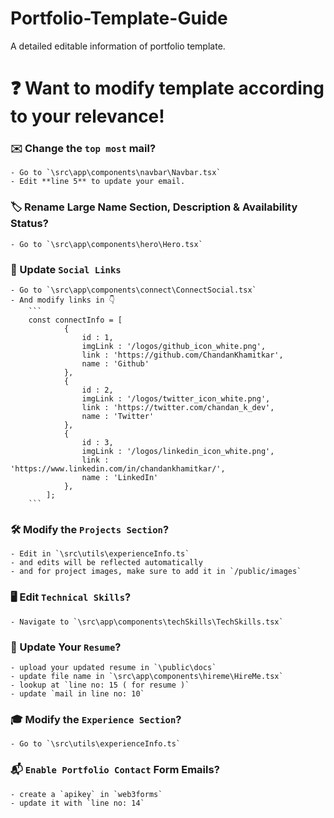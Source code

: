 # Portfolio-Template-Guide
A detailed editable information of portfolio template.

# ❓ Want to modify template according to your relevance!

### ✉️ **Change the `top most` mail?**
    - Go to `\src\app\components\navbar\Navbar.tsx`
    - Edit **line 5** to update your email.

### 🏷️ **Rename Large Name Section, Description & Availability Status**?
    - Go to `\src\app\components\hero\Hero.tsx`

### **🔗 Update `Social Links`**
    - Go to `\src\app\components\connect\ConnectSocial.tsx`
    - And modify links in 👇
        ```
        const connectInfo = [
                {
                    id : 1,
                    imgLink : '/logos/github_icon_white.png',
                    link : 'https://github.com/ChandanKhamitkar',
                    name : 'Github'
                },
                {
                    id : 2,
                    imgLink : '/logos/twitter_icon_white.png',
                    link : 'https://twitter.com/chandan_k_dev',
                    name : 'Twitter'
                },
                {
                    id : 3,
                    imgLink : '/logos/linkedin_icon_white.png',
                    link : 'https://www.linkedin.com/in/chandankhamitkar/',
                    name : 'LinkedIn'
                },
            ];
        ```

### **🛠️ Modify the `Projects Section`?**
    - Edit in `\src\utils\experienceInfo.ts`
    - and edits will be reflected automatically
    - and for project images, make sure to add it in `/public/images`

### **🖥️ Edit `Technical Skills`?**
    - Navigate to `\src\app\components\techSkills\TechSkills.tsx`

### **📄 Update Your `Resume`?**
    - upload your updated resume in `\public\docs`
    - update file name in `\src\app\components\hireme\HireMe.tsx`
    - lookup at `line no: 15 ( for resume )`
    - update `mail in line no: 10`

### **🎓 Modify the `Experience Section`?**
    - Go to `\src\utils\experienceInfo.ts`

### **📬 `Enable Portfolio Contact` Form Emails?**
    - create a `apikey` in `web3forms`
    - update it with `line no: 14`
